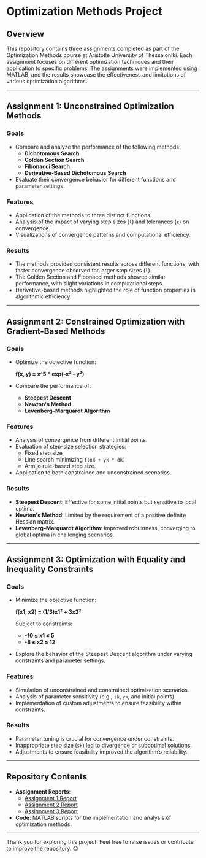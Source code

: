 # Optimization Methods Project

## Overview
This repository contains three assignments completed as part of the Optimization Methods course at Aristotle University of Thessaloniki. Each assignment focuses on different optimization techniques and their application to specific problems. The assignments were implemented using MATLAB, and the results showcase the effectiveness and limitations of various optimization algorithms.

---

## Assignment 1: Unconstrained Optimization Methods

### Goals
- Compare and analyze the performance of the following methods:
  - **Dichotomous Search**
  - **Golden Section Search**
  - **Fibonacci Search**
  - **Derivative-Based Dichotomous Search**
- Evaluate their convergence behavior for different functions and parameter settings.

### Features
- Application of the methods to three distinct functions.
- Analysis of the impact of varying step sizes (`l`) and tolerances (`ε`) on convergence.
- Visualizations of convergence patterns and computational efficiency.

### Results
- The methods provided consistent results across different functions, with faster convergence observed for larger step sizes (`l`).
- The Golden Section and Fibonacci methods showed similar performance, with slight variations in computational steps.
- Derivative-based methods highlighted the role of function properties in algorithmic efficiency.

---

## Assignment 2: Constrained Optimization with Gradient-Based Methods

### Goals
- Optimize the objective function: 
  
  	**f(x, y) = x^5 * exp(-x² - y²)**

- Compare the performance of:
  - **Steepest Descent**
  - **Newton's Method**
  - **Levenberg–Marquardt Algorithm**

### Features
- Analysis of convergence from different initial points.
- Evaluation of step-size selection strategies:
  - Fixed step size
  - Line search minimizing `f(xk + γk * dk)`
  - Armijo rule-based step size.
- Application to both constrained and unconstrained scenarios.

### Results
- **Steepest Descent**: Effective for some initial points but sensitive to local optima.
- **Newton's Method**: Limited by the requirement of a positive definite Hessian matrix.
- **Levenberg–Marquardt Algorithm**: Improved robustness, converging to global optima in challenging scenarios.

---

## Assignment 3: Optimization with Equality and Inequality Constraints

### Goals
- Minimize the objective function: 

  	**f(x1, x2) = (1/3)x1² + 3x2²**

  Subject to constraints: 
  - **-10 ≤ x1 ≤ 5**
  - **-8 ≤ x2 ≤ 12**

- Explore the behavior of the Steepest Descent algorithm under varying constraints and parameter settings.

### Features
- Simulation of unconstrained and constrained optimization scenarios.
- Analysis of parameter sensitivity (e.g., `sk`, `γk`, and initial points).
- Implementation of custom adjustments to ensure feasibility within constraints.

### Results
- Parameter tuning is crucial for convergence under constraints.
- Inappropriate step size (`sk`) led to divergence or suboptimal solutions.
- Adjustments to ensure feasibility improved the algorithm’s reliability.

---

## Repository Contents
- **Assignment Reports**:
  - [Assignment 1 Report](./Project_1.pdf)
  - [Assignment 2 Report](./Project_2.pdf)
  - [Assignment 3 Report](./Project_3.pdf)
- **Code**: MATLAB scripts for the implementation and analysis of optimization methods.

---

Thank you for exploring this project! Feel free to raise issues or contribute to improve the repository. 😊
